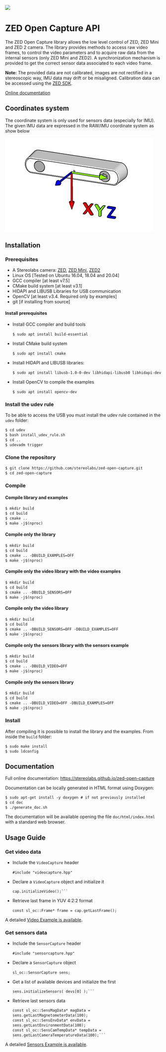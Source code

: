![](https://raw.githubusercontent.com/stereolabs/zed-open-capture/master/images/Picto+STEREOLABS_Black.jpg)

# ZED Open Capture API

The ZED Open Capture library allows the low level control of ZED, ZED Mini and ZED 2 camera. The library provides methods to access raw video frames, to control the video parameters and to acquire raw data from the internal sensors (only ZED Mini and ZED2). A synchronization mechanism is provided to get the correct sensor data associated to each video frame.

**Note:** The provided data are not calibrated, images are not rectified in a stereoscopic way, IMU data may drift or be misaligned.
Calibration data can be accessed using the [ZED SDK](https://www.stereolabs.com/developers/release/).

[Online documentation](https://stereolabs.github.io/zed-open-capture)

## Coordinates system

The coordinate system is only used for sensors data (especially for IMU). The given IMU data are expressed in the RAW/IMU coordinate system as show below

![](./images/imu_axis.jpg)

## Installation

### Prerequisites

 * A Stereolabs camera: [ZED](https://www.stereolabs.com/zed/), [ZED Mini](https://www.stereolabs.com/zed-mini/), [ZED2](https://www.stereolabs.com/zed-2/)
 * Linux OS [Tested on Ubuntu 16.04, 18.04 and 20.04]
 * GCC compiler [at least v7.5]
 * CMake build system [at least v3.1] 
 * HIDAPI and LIBUSB Libraries for USB communication
 * OpenCV [at least v3.4. Required only by examples]
 * git [if installing from source]

#### Install prerequisites

* Install GCC compiler and build tools

    `$ sudo apt install build-essential`

* Install CMake build system

    `$ sudo apt install cmake`

* Install HIDAPI and LIBUSB libraries:

    `$ sudo apt install libusb-1.0-0-dev libhidapi-libusb0 libhidapi-dev`

* Install OpenCV to compile the examples

    `$ sudo apt install opencv-dev`

### Install the udev rule 
To be able to access the USB you must install the udev rule contained in the `udev` folder:

    $ cd udev
    $ bash install_udev_rule.sh
    $ cd ..
    $ udevadm trigger

### Clone the repository
    
    $ git clone https://github.com/stereolabs/zed-open-capture.git
    $ cd zed-open-capture

### Compile

#### Compile library and examples

    $ mkdir build
    $ cd build
    $ cmake ..
    $ make -j$(nproc)

#### Compile only the library

    $ mkdir build
    $ cd build
    $ cmake .. -DBUILD_EXAMPLES=OFF 
    $ make -j$(nproc)

#### Compile only the video library with the video examples

    $ mkdir build
    $ cd build
    $ cmake .. -DBUILD_SENSORS=OFF
    $ make -j$(nproc)

#### Compile only the video library

    $ mkdir build
    $ cd build
    $ cmake .. -DBUILD_SENSORS=OFF -DBUILD_EXAMPLES=OFF
    $ make -j$(nproc)

#### Compile only the sensors library with the sensors example
    
    $ mkdir build
    $ cd build
    $ cmake .. -DBUILD_VIDEO=OFF
    $ make -j$(nproc)

#### Compile only the sensors library
    
    $ mkdir build
    $ cd build
    $ cmake .. -DBUILD_VIDEO=OFF -DBUILD_EXAMPLES=OFF
    $ make -j$(nproc)
    
### Install

After compiling it is possible to install the library and the examples.
From inside the `build` folder:

    $ sudo make install
    $ sudo ldconfig

## Documentation

Full online documentation: https://stereolabs.github.io/zed-open-capture

Documentation can be locally generated in HTML format using Doxygen:

    $ sudo apt-get install -y doxygen # if not previously installed
    $ cd doc
    $ ./generate_doc.sh
    
The documentation will be available opening the file `doc/html/index.html` with a standard web browser.

## Usage Guide

### Get video data

* Include the `VideoCapture` header
    
    `#include "videocapture.hpp"`

* Declare a `VideoCapture` object and initialize it

    ```sl_oc::VideoCapture cap;
    cap.initializeVideo();```

* Retrieve last frame in YUV 4:2:2 format

    `const sl_oc::Frame* frame = cap.getLastFrame();`

A detailed [Video Example is available](https://github.com/stereolabs/zed-open-capture/blob/master/examples/zed_oc_video_example.cpp).

### Get sensors data

* Include the `SensorCapture` header

    `#include "sensorcapture.hpp"`

* Declare a `SensorCapture` object

    `sl_oc::SensorCapture sens;`

* Get a list of available devices and initialize the first

    ```std::vector<int> devs = sens.getDeviceList();
    sens.initializeSensors( devs[0] );```

* Retrieve last sensors data

    ```const sl_oc::SensImuData* imuData = sens.getLastIMUData(5000);
    const sl_oc::SensMagData* magData = sens.getLastMagnetometerData(100);
    const sl_oc::SensEnvData* envData = sens.getLastEnvironmentData(100);
    const sl_oc::SensCamTempData* tempData = sens.getLastCameraTemperatureData(100);```

A detailed [Sensors Example is available](https://github.com/stereolabs/zed-open-capture/blob/master/examples/zed_oc_sensors_example.cpp).

